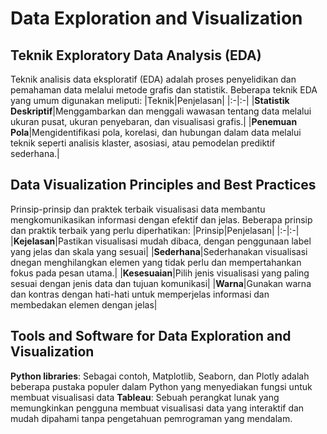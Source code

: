 # Data Exploration and Visualization

## Teknik Exploratory Data Analysis (EDA)

Teknik analisis data eksploratif (EDA) adalah proses penyelidikan dan pemahaman data melalui metode grafis dan statistik. Beberapa teknik EDA yang umum digunakan meliputi:
|Teknik|Penjelasan|
|:-|:-|
|**Statistik Deskriptif**|Menggambarkan dan menggali wawasan tentang data melalui ukuran pusat, ukuran penyebaran, dan visualisasi grafis.|
|**Penemuan Pola**|Mengidentifikasi pola, korelasi, dan hubungan dalam data melalui teknik seperti analisis klaster, asosiasi, atau pemodelan prediktif sederhana.|

## Data Visualization Principles and Best Practices
Prinsip-prinsip dan praktek terbaik visualisasi data membantu mengkomunikasikan informasi dengan efektif dan jelas. Beberapa prinsip dan praktik terbaik yang perlu diperhatikan:
|Prinsip|Penjelasan|
|:-|:-|
|**Kejelasan**|Pastikan visualisasi mudah dibaca, dengan penggunaan label yang jelas dan skala yang sesuai|
|**Sederhana**|Sederhanakan visualisasi dnegan menghilangkan elemen yang tidak perlu dan mempertahankan fokus pada pesan utama.|
|**Kesesuaian**|Pilih jenis visualisasi yang paling sesuai dengan jenis data dan tujuan komunikasi|
|**Warna**|Gunakan warna dan kontras dengan hati-hati untuk memperjelas informasi dan membedakan elemen dengan jelas|

## Tools and Software for Data Exploration and Visualization
**Python libraries**: Sebagai contoh, Matplotlib, Seaborn, dan Plotly adalah beberapa pustaka populer dalam Python yang menyediakan fungsi untuk membuat visualisasi data
**Tableau**: Sebuah perangkat lunak yang memungkinkan pengguna membuat visualisasi data yang interaktif dan mudah dipahami tanpa pengetahuan pemrograman yang mendalam.
